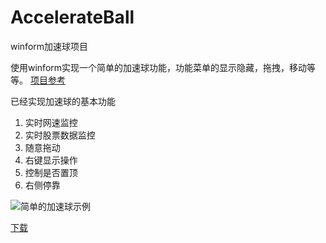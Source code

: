 # AccelerateBall
winform加速球项目

使用winform实现一个简单的加速球功能，功能菜单的显示隐藏，拖拽，移动等等。 
[项目参考](http://blog.csdn.net/yuanwofei/article/details/16339825)  

已经实现加速球的基本功能  
1. 实时网速监控  
2. 实时股票数据监控  
3. 随意拖动  
4. 右键显示操作  
5. 控制是否置顶
6. 右侧停靠

![简单的加速球示例](http://cdn.jiangyan.fun/upload/2020127/简单的加速球示例.png)

[下载](http://cdn.jiangyan.fun/upload/2020127/加速球项目.zip)
